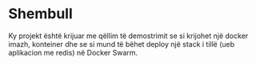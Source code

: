 # Shembull

Ky projekt është krijuar me qëllim të demostrimit se si krijohet një docker imazh, konteiner dhe se si mund të bëhet deploy një stack i tillë (ueb aplikacion me redis) në Docker Swarm.

